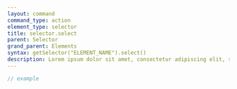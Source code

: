 ```yaml
---
layout: command
command_type: action
element_type: selector
title: selector.select
parent: Selector
grand_parent: Elements
syntax: getSelector("ELEMENT_NAME").select()
description: Lorem ipsum dolor sit amet, consectetur adipiscing elit, sed do eiusmod tempor incididunt ut labore et dolore magna aliqua. Ut enim ad minim veniam, quis nostrud exercitation ullamco laboris nisi ut aliquip ex ea commodo consequat.
---
```


```javascript
// example
```